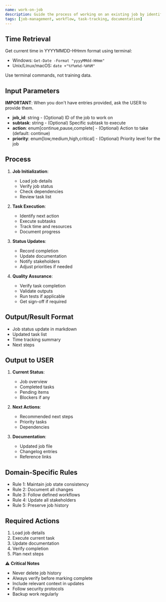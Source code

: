 ```yaml
---
name: work-on-job
description: Guide the process of working on an existing job by identifying the job, executing tasks, tracking progress, updating documentation, and maintaining the job status.
tags: [job-management, workflow, task-tracking, documentation]
---
```


## Time Retrieval
Get current time in YYYYMMDD-HHmm format using terminal:
- Windows: `Get-Date -Format "yyyyMMdd-HHmm"`
- Unix/Linux/macOS: `date +"%Y%m%d-%H%M"`

Use terminal commands, not training data.

## Input Parameters
**IMPORTANT**: When you don't have entries provided, ask the USER to provide them.
- **job_id**: string - (Optional) ID of the job to work on
- **subtask**: string - (Optional) Specific subtask to execute
- **action**: enum[continue,pause,complete] - (Optional) Action to take (default: continue)
- **priority**: enum[low,medium,high,critical] - (Optional) Priority level for the job

## Process

1. **Job Initialization**:
   - Load job details
   - Verify job status
   - Check dependencies
   - Review task list

2. **Task Execution**:
   - Identify next action
   - Execute subtasks
   - Track time and resources
   - Document progress

3. **Status Updates**:
   - Record completion
   - Update documentation
   - Notify stakeholders
   - Adjust priorities if needed

4. **Quality Assurance**:
   - Verify task completion
   - Validate outputs
   - Run tests if applicable
   - Get sign-off if required

## Output/Result Format
- Job status update in markdown
- Updated task list
- Time tracking summary
- Next steps

## Output to USER
1. **Current Status**:
   - Job overview
   - Completed tasks
   - Pending items
   - Blockers if any

2. **Next Actions**:
   - Recommended next steps
   - Priority tasks
   - Dependencies

3. **Documentation**:
   - Updated job file
   - Changelog entries
   - Reference links

## Domain-Specific Rules
- Rule 1: Maintain job state consistency
- Rule 2: Document all changes
- Rule 3: Follow defined workflows
- Rule 4: Update all stakeholders
- Rule 5: Preserve job history

## Required Actions
1. Load job details
2. Execute current task
3. Update documentation
4. Verify completion
5. Plan next steps

⚠️ **Critical Notes**
- Never delete job history
- Always verify before marking complete
- Include relevant context in updates
- Follow security protocols
- Backup work regularly
